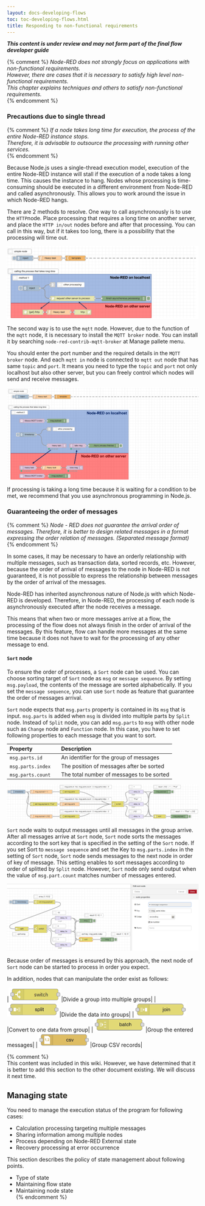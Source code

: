 ```yaml
---
layout: docs-developing-flows
toc: toc-developing-flows.html
title: Responding to non-functional requirements
---
```


***This content is under review and may not form part of the final flow developer guide***

{% comment %}
*Node-RED does not strongly focus on applications with non-functional requirements.*    
*However, there are cases that it is necessary to satisfy high level non-functional requirements.*    
*This chapter explains techniques and others to satisfy non-functional requirements.*  
{% endcomment %}

### Precautions due to single thread  

{% comment %}
*If a node takes long time for execution, the process of the entire Node-RED instance stops.*  
*Therefore, it is advisable to outsource the processing with running other services.*  
{% endcomment %}

Because Node.js uses a single-thread execution model, execution of the entire Node-RED instance will stall if the execution of a node takes a long time. This causes the instance to hang.
Nodes whose processing is time-consuming should be executed in a different environment from Node-RED and called asynchronously.
This allows you to work around the issue in which Node-RED hangs.

There are 2 methods to resolve. One way to call asynchronously is to use the `HTTP`node.
Place processing that requires a long time on another server, and place the `HTTP in/out` nodes before and after that processing. You can call in this way, but if it takes too long, there is a possibility that the processing will time out.

<div style="text-align: center">
    <img title="Respondig to non-functional requirements" src="./images/method1.png"/>
</div>

The second way is to use the `mqtt` node. However, due to the function of the `mqtt` node, it is necessary to install the `MQTT broker` node. You can install it by searching `node-red-contrib-mqtt-broker` at Manage pallete menu.

You should enter the port number and the required details in the `MQTT broker` node. And each `mqtt in` node is connected to `mqtt out` node that has same `topic` and `port`. It means you need to type the `topic` and `port` not only localhost but also other server, but you can freely control which nodes will send and receive messages.

<div style="text-align: center">
    <img title="Respondig to non-functional requirements" src="./images/method2.png"/>
</div>

If processing is taking a long time because it is waiting for a condition to be met, we recommend that you use asynchronous programming in Node.js.

### Guaranteeing the order of messages

{% comment %}
*Node - RED does not guarantee the arrival order of messages. Therefore, it is better to design related messages in a format expressing the order relation of messages. (Separated message format)*  
{% endcomment %}

In some cases, it may be necessary to have an orderly relationship with multiple messages, such as transaction data, sorted records, etc. However, because the order of arrival of messages to the node in Node-RED is not guaranteed, it is not possible to express the relationship between messages by the order of arrival of the messages.

Node-RED has inherited asynchronous nature of Node.js with which Node-RED is developed.
Therefore, in Node-RED, the processing of each node is asynchronously executed after the node receives a message.

This means that when two or more messages arrive at a flow, the processing of the flow does not always finish in the order of arrival of the messages. By this feature, flow can handle more messages at the same time because it does not have to wait for the processing of any other message to end.

#### `Sort` node

To ensure the order of processes, a `Sort` node can be used.
You can choose sorting target of `Sort` node as `msg` or `message sequence`.
By setting `msg.payload`, the contents of the message are sorted alphabetically.
If you set the `message sequence`, you can use `Sort` node as feature that guarantee the order of messages arrival.

`Sort` node expects that `msg.parts` property is contained in its `msg` that is input.
`msg.parts` is added when `msg` is divided into multiple parts by `Split` node.
Instead of `Split` node, you can add `msg.parts` to `msg` with other node such as `Change` node and `Function` node. In this case, you have to set following properties to each message that you want to sort.

|Property          |  |Description                               
|:-----------------|:-|:-----------------------------------------
|`msg.parts.id`    |  | An identifier for the group of messages  
|`msg.parts.index` |  | The position of messages after be sorted
|`msg.parts.count` |  | The total number of messages to be sorted

<div style="text-align: center">
    <img title="Respondig to non-functional requirements" src="./images/add-msg.parts-change-node.png"/>
</div>

`Sort` node waits to output messages until all messages in the group arrive. After all messages arrive at `Sort` node, `Sort` node sorts the messages according to the sort key that is specified in the setting of the `Sort` node.
If you set Sort to `message sequence` and set the Key to `msg.parts.index` in the setting of `Sort` node, `Sort` node sends messages to the next node in order of key of message. This setting enables to sort messages according to order of splitted by `Split` node.
However, `Sort` node only send output when the value of `msg.part.count` matches number of messages entered.

<div style="text-align: center">
    <img title="Respondig to non-functional requirements" src="./images/message-sequence.png"/>
</div>

Because order of messages is ensured by this approach, the next node of `Sort` node can be started to process in order you expect.

In addition, nodes that can manipulate the order exist as follows:

|![switch-node](./images/switch-node.png)|Divide a group into multiple groups|
|![split-node](./images/split-node.png)|Divide the data into groups|
|![join-node](./images/join-node.png)|Convert to one data from group|
|![batch-node](./images/batch-node.png)|Group the entered messages|
|![csv-node](./images/csv-node.png)|Group CSV records|

{% comment %}  
This content was included in this wiki. However, we have determined that it is better to add this section to the other document existing. We will discuss it next time.   

## Managing state  

You need to manage the execution status of the program for following cases:  

* Calculation processing targeting multiple messages  
* Sharing information among multiple nodes  
* Process depending on Node-RED External state  
* Recovery processing at error occurrence  

This section describes the policy of state management about following points.  

* Type of state  
* Maintaining flow state  
* Maintaining node state  
{% endcomment %}